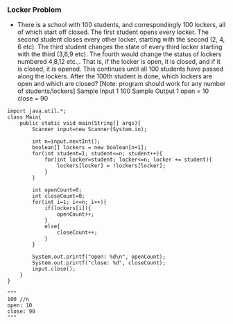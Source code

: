 ### Locker Problem
* There is a school with 100 students, and correspondingly 100 lockers, all of which start off closed. The first student opens every locker. The second student closes every other locker, starting with the second (2, 4, 6 etc). The third student changes the state of every third locker starting with the third (3,6,9 etc). The fourth would change the status of lockers numbered 4,8,12 etc.,. That is, if the locker is open, it is closed, and if it is closed, it is opened. This continues until all 100 students have passed along the lockers. After the 100th student is done, which lockers are open and which are closed?
             [Note: program should work for any number of students/lockers]
Sample Input 1
100
Sample Output 1
open = 10
close = 90

```
import java.util.*;
class Main{
    public static void main(String[] args){
        Scanner input=new Scanner(System.in);
        
        int n=input.nextInt();
        boolean[] lockers = new boolean[n+1];
        for(int student=1; student<=n; student++){
            for(int locker=student; locker<=n; locker += student){
                lockers[locker] = !lockers[locker];
            }
        }
        
        int openCount=0;
        int closeCount=0;
        for(int i=1; i<=n; i++){
            if(lockers[i]){
                openCount++;
            }
            else{
                closeCount++;
            }
        }
        
        System.out.printf("open: %d\n", openCount);
        System.out.printf("close: %d", closeCount);
        input.close();
    }
}

"""
100 //n
open: 10
close: 90
"""
```
